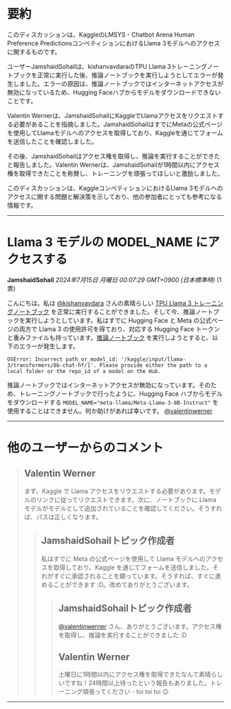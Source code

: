# 要約 
このディスカッションは、KaggleのLMSYS - Chatbot Arena Human Preference PredictionsコンペティションにおけるLlama 3モデルへのアクセスに関するものです。

ユーザーJamshaidSohailは、kishanvavdaraのTPU Llama 3トレーニングノートブックを正常に実行した後、推論ノートブックを実行しようとしてエラーが発生しました。エラーの原因は、推論ノートブックではインターネットアクセスが無効になっているため、Hugging Faceハブからモデルをダウンロードできないことです。

Valentin Wernerは、JamshaidSohailにKaggleでLlamaアクセスをリクエストする必要があることを指摘しました。JamshaidSohailはすでにMetaの公式ページを使用してLlamaモデルへのアクセスを取得しており、Kaggleを通じてフォームを送信したことを確認しました。

その後、JamshaidSohailはアクセス権を取得し、推論を実行することができたと報告しました。Valentin Wernerは、JamshaidSohailが1時間以内にアクセス権を取得できたことを称賛し、トレーニングを頑張ってほしいと激励しました。

このディスカッションは、KaggleコンペティションにおけるLlama 3モデルへのアクセスに関する問題と解決策を示しており、他の参加者にとっても参考になる情報です。


---
# Llama 3 モデルの MODEL_NAME にアクセスする

**JamshaidSohail** *2024年7月15日 月曜日 00:07:29 GMT+0900 (日本標準時)* (1票)

こんにちは。私は [@kishanvavdara](https://www.kaggle.com/kishanvavdara) さんの素晴らしい [TPU Llama 3 トレーニングノートブック](https://www.kaggle.com/code/kishanvavdara/lmsys-llama-3-tpu-train) を正常に実行することができました。そして今、推論ノートブックを実行しようとしています。私はすでに Hugging Face と Meta の公式ページの両方で Llama 3 の使用許可を得ており、対応する Hugging Face トークンと重みファイルも持っています。[推論ノートブック](https://www.kaggle.com/code/kishanvavdara/inference-llama-3-8b) を実行しようとすると、以下のエラーが発生します。

```
OSError: Incorrect path_or_model_id: '/kaggle/input/llama-3/transformers/8b-chat-hf/1'. Please provide either the path to a local folder or the repo_id of a model on the Hub.
```

推論ノートブックではインターネットアクセスが無効になっています。そのため、トレーニングノートブックで行ったように、Hugging Face ハブからモデルをダウンロードする `MODEL_NAME="meta-llama/Meta-Llama-3-8B-Instruct"` を使用することはできません。何か助けがあれば幸いです。 [@valentinwerner](https://www.kaggle.com/valentinwerner) 

---
# 他のユーザーからのコメント

> ## Valentin Werner
> 
> まず、Kaggle で Llama アクセスをリクエストする必要があります。モデルのリンクに従ってリクエストできます。次に、ノートブックに Llama モデルがモデルとして追加されていることを確認してください。そうすれば、パスは正しくなります。
> 
> 
> 
> > ## JamshaidSohailトピック作成者
> > 
> > 私はすでに Meta の公式ページを使用して Llama モデルへのアクセスを取得しており、Kaggle を通じてフォームを送信しました。それがすぐに承認されることを願っています。そうすれば、すぐに進めることができます :D。改めてありがとうございます。
> > 
> > 
> > 
> > > ## JamshaidSohailトピック作成者
> > > 
> > > [@valentinwerner](https://www.kaggle.com/valentinwerner) さん、ありがとうございます。アクセス権を取得し、推論を実行することができました :D
> > > 
> > > 
> > > 
> > > ## Valentin Werner
> > > 
> > > 土曜日に1時間以内にアクセス権を取得できたなんて素晴らしいですね！24時間以上待ったという報告もありました。トレーニング頑張ってください - toi toi toi 😉
> > > 
> > > 
> > > 
---

